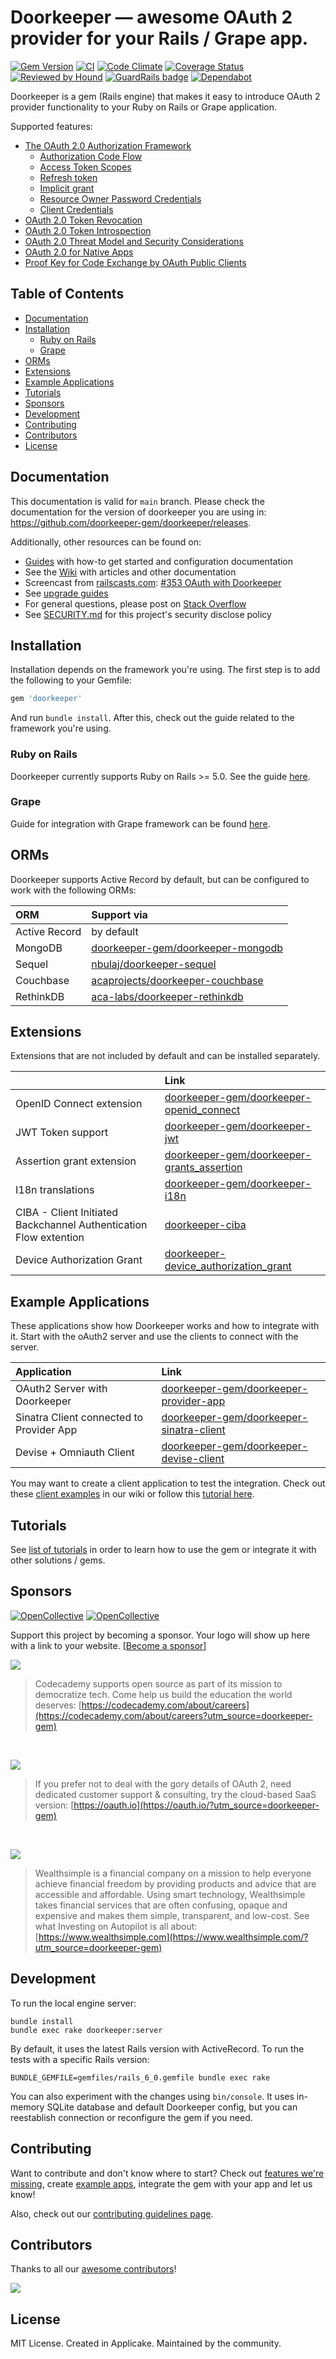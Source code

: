 # Doorkeeper — awesome OAuth 2 provider for your Rails / Grape app.

[![Gem Version](https://badge.fury.io/rb/doorkeeper.svg)](https://rubygems.org/gems/doorkeeper)
[![CI](https://github.com/doorkeeper-gem/doorkeeper/actions/workflows/ci.yml/badge.svg)](https://github.com/doorkeeper-gem/doorkeeper/actions/workflows/ci.yml)
[![Code Climate](https://codeclimate.com/github/doorkeeper-gem/doorkeeper.svg)](https://codeclimate.com/github/doorkeeper-gem/doorkeeper)
[![Coverage Status](https://coveralls.io/repos/github/doorkeeper-gem/doorkeeper/badge.svg?branch=main)](https://coveralls.io/github/doorkeeper-gem/doorkeeper?branch=main)
[![Reviewed by Hound](https://img.shields.io/badge/Reviewed_by-Hound-8E64B0.svg)](https://houndci.com)
[![GuardRails badge](https://badges.guardrails.io/doorkeeper-gem/doorkeeper.svg?token=66768ce8f6995814df81f65a2cff40f739f688492704f973e62809e15599bb62)](https://dashboard.guardrails.io/default/gh/doorkeeper-gem/doorkeeper)
[![Dependabot](https://img.shields.io/badge/dependabot-enabled-success.svg)](https://dependabot.com)

Doorkeeper is a gem (Rails engine) that makes it easy to introduce OAuth 2 provider
functionality to your Ruby on Rails or Grape application.

Supported features:

- [The OAuth 2.0 Authorization Framework](https://datatracker.ietf.org/doc/html/rfc6749)
  - [Authorization Code Flow](https://datatracker.ietf.org/doc/html/rfc6749#section-4.1)
  - [Access Token Scopes](https://datatracker.ietf.org/doc/html/rfc6749#section-3.3)
  - [Refresh token](https://datatracker.ietf.org/doc/html/rfc6749#section-1.5)
  - [Implicit grant](https://datatracker.ietf.org/doc/html/rfc6749#section-4.2)
  - [Resource Owner Password Credentials](https://datatracker.ietf.org/doc/html/rfc6749#section-4.3)
  - [Client Credentials](https://datatracker.ietf.org/doc/html/rfc6749#section-4.4)
- [OAuth 2.0 Token Revocation](https://datatracker.ietf.org/doc/html/rfc7009)
- [OAuth 2.0 Token Introspection](https://datatracker.ietf.org/doc/html/rfc7662)
- [OAuth 2.0 Threat Model and Security Considerations](https://datatracker.ietf.org/doc/html/rfc6819)
- [OAuth 2.0 for Native Apps](https://datatracker.ietf.org/doc/html/rfc8252)
- [Proof Key for Code Exchange by OAuth Public Clients](https://datatracker.ietf.org/doc/html/rfc7636)

## Table of Contents

<!-- START doctoc generated TOC please keep comment here to allow auto update -->
<!-- DON'T EDIT THIS SECTION, INSTEAD RE-RUN doctoc TO UPDATE -->


- [Documentation](#documentation)
- [Installation](#installation)
  - [Ruby on Rails](#ruby-on-rails)
  - [Grape](#grape)
- [ORMs](#orms)
- [Extensions](#extensions)
- [Example Applications](#example-applications)
- [Tutorials](#tutorials)
- [Sponsors](#sponsors)
- [Development](#development)
- [Contributing](#contributing)
- [Contributors](#contributors)
- [License](#license)

<!-- END doctoc generated TOC please keep comment here to allow auto update -->

## Documentation

This documentation is valid for `main` branch. Please check the documentation for the version of doorkeeper you are using in:
https://github.com/doorkeeper-gem/doorkeeper/releases.

Additionally, other resources can be found on:

- [Guides](https://doorkeeper.gitbook.io/guides/) with how-to get started and configuration documentation
- See the [Wiki](https://github.com/doorkeeper-gem/doorkeeper/wiki) with articles and other documentation
- Screencast from [railscasts.com](http://railscasts.com/): [#353
OAuth with
Doorkeeper](http://railscasts.com/episodes/353-oauth-with-doorkeeper)
- See [upgrade guides](https://github.com/doorkeeper-gem/doorkeeper/wiki/Migration-from-old-versions)
- For general questions, please post on [Stack Overflow](http://stackoverflow.com/questions/tagged/doorkeeper)
- See [SECURITY.md](SECURITY.md) for this project's security disclose
  policy

## Installation

Installation depends on the framework you're using. The first step is to add the following to your Gemfile:

```ruby
gem 'doorkeeper'
```

And run `bundle install`. After this, check out the guide related to the framework you're using.

### Ruby on Rails

Doorkeeper currently supports Ruby on Rails >= 5.0. See the guide [here](https://doorkeeper.gitbook.io/guides/ruby-on-rails/getting-started).

### Grape

Guide for integration with Grape framework can be found [here](https://doorkeeper.gitbook.io/guides/grape/grape).

## ORMs

Doorkeeper supports Active Record by default, but can be configured to work with the following ORMs:

| ORM | Support via |
| :--- | :--- |
| Active Record | by default |
| MongoDB | [doorkeeper-gem/doorkeeper-mongodb](https://github.com/doorkeeper-gem/doorkeeper-mongodb) |
| Sequel | [nbulaj/doorkeeper-sequel](https://github.com/nbulaj/doorkeeper-sequel) |
| Couchbase | [acaprojects/doorkeeper-couchbase](https://github.com/acaprojects/doorkeeper-couchbase) |
| RethinkDB | [aca-labs/doorkeeper-rethinkdb](https://github.com/aca-labs/doorkeeper-rethinkdb) |

## Extensions

Extensions that are not included by default and can be installed separately.

|  | Link |
| :--- | :--- |
| OpenID Connect extension | [doorkeeper-gem/doorkeeper-openid\_connect](https://github.com/doorkeeper-gem/doorkeeper-openid_connect) |
| JWT Token support | [doorkeeper-gem/doorkeeper-jwt](https://github.com/doorkeeper-gem/doorkeeper-jwt) |
| Assertion grant extension | [doorkeeper-gem/doorkeeper-grants\_assertion](https://github.com/doorkeeper-gem/doorkeeper-grants_assertion) |
| I18n translations | [doorkeeper-gem/doorkeeper-i18n](https://github.com/doorkeeper-gem/doorkeeper-i18n) |
| CIBA - Client Initiated Backchannel Authentication Flow extention | [doorkeeper-ciba](https://github.com/autoseg/doorkeeper-ciba) |
| Device Authorization Grant | [doorkeeper-device_authorization_grant](https://github.com/exop-group/doorkeeper-device_authorization_grant) |

## Example Applications

These applications show how Doorkeeper works and how to integrate with it. Start with the oAuth2 server and use the clients to connect with the server.

| Application | Link |
| :--- | :--- |
| OAuth2 Server with Doorkeeper | [doorkeeper-gem/doorkeeper-provider-app](https://github.com/doorkeeper-gem/doorkeeper-provider-app) |
| Sinatra Client connected to Provider App | [doorkeeper-gem/doorkeeper-sinatra-client](https://github.com/doorkeeper-gem/doorkeeper-sinatra-client) |
| Devise + Omniauth Client | [doorkeeper-gem/doorkeeper-devise-client](https://github.com/doorkeeper-gem/doorkeeper-devise-client) |

You may want to create a client application to
test the integration. Check out these [client
examples](https://github.com/doorkeeper-gem/doorkeeper/wiki/Example-Applications)
in our wiki or follow this [tutorial
here](https://github.com/doorkeeper-gem/doorkeeper/wiki/Testing-your-provider-with-OAuth2-gem).

## Tutorials

See [list of tutorials](https://github.com/doorkeeper-gem/doorkeeper/wiki#how-tos--tutorials) in order to learn how to use the gem or integrate it with other solutions / gems.

## Sponsors

[![OpenCollective](https://opencollective.com/doorkeeper-gem/backers/badge.svg)](#backers) 
[![OpenCollective](https://opencollective.com/doorkeeper-gem/sponsors/badge.svg)](#sponsors)

Support this project by becoming a sponsor. Your logo will show up here with a link to your website. [[Become a sponsor](https://opencollective.com/doorkeeper-gem#sponsor)]

<a href="https://codecademy.com/about/careers?utm_source=doorkeeper-gem" target="_blank"><img src="https://static-assets.codecademy.com/marketing/codecademy_logo_padded.png"/></a>

> Codecademy supports open source as part of its mission to democratize tech. Come help us build the education the world deserves: [https://codecademy.com/about/careers](https://codecademy.com/about/careers?utm_source=doorkeeper-gem)

<br>

<a href="https://oauth.io/?utm_source=doorkeeper-gem" target="_blank"><img src="https://oauth.io/img/logo_text.png"/></a>

> If you prefer not to deal with the gory details of OAuth 2, need dedicated customer support & consulting, try the cloud-based SaaS version: [https://oauth.io](https://oauth.io/?utm_source=doorkeeper-gem)

<br>

<a href="https://www.wealthsimple.com/?utm_source=doorkeeper-gem" target="_blank"><img src="https://wealthsimple.s3.amazonaws.com/branding/medium-black.svg"/></a>

> Wealthsimple is a financial company on a mission to help everyone achieve financial freedom by providing products and advice that are accessible and affordable. Using smart technology, Wealthsimple takes financial services that are often confusing, opaque and expensive and makes them simple, transparent, and low-cost. See what Investing on Autopilot is all about: [https://www.wealthsimple.com](https://www.wealthsimple.com/?utm_source=doorkeeper-gem)

## Development

To run the local engine server:

```
bundle install
bundle exec rake doorkeeper:server
````

By default, it uses the latest Rails version with ActiveRecord. To run the
tests with a specific Rails version:

```
BUNDLE_GEMFILE=gemfiles/rails_6_0.gemfile bundle exec rake
```

You can also experiment with the changes using `bin/console`. It uses in-memory SQLite database and default
Doorkeeper config, but you can reestablish connection or reconfigure the gem if you need.

## Contributing

Want to contribute and don't know where to start? Check out [features we're
missing](https://github.com/doorkeeper-gem/doorkeeper/wiki/Supported-Features),
create [example
apps](https://github.com/doorkeeper-gem/doorkeeper/wiki/Example-Applications),
integrate the gem with your app and let us know!

Also, check out our [contributing guidelines page](CONTRIBUTING.md).

## Contributors

Thanks to all our [awesome
contributors](https://github.com/doorkeeper-gem/doorkeeper/graphs/contributors)!

<a href="https://github.com/doorkeeper-gem/doorkeeper/graphs/contributors"><img src="https://opencollective.com/doorkeeper-gem/contributors.svg?width=890&button=false" /></a>

## License

MIT License. Created in Applicake. Maintained by the community.
